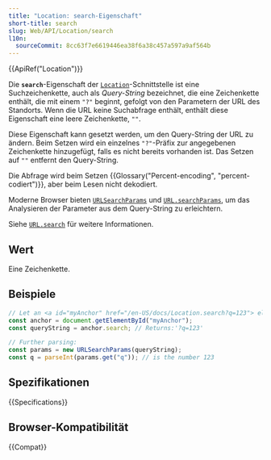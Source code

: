 ```yaml
---
title: "Location: search-Eigenschaft"
short-title: search
slug: Web/API/Location/search
l10n:
  sourceCommit: 8cc63f7e6619446ea38f6a38c457a597a9af564b
---
```


{{ApiRef("Location")}}

Die **`search`**-Eigenschaft der [`Location`](/de/docs/Web/API/Location)-Schnittstelle ist eine Suchzeichenkette, auch als _Query-String_ bezeichnet, die eine Zeichenkette enthält, die mit einem `"?"` beginnt, gefolgt von den Parametern der URL des Standorts. Wenn die URL keine Suchabfrage enthält, enthält diese Eigenschaft eine leere Zeichenkette, `""`.

Diese Eigenschaft kann gesetzt werden, um den Query-String der URL zu ändern. Beim Setzen wird ein einzelnes `"?"`-Präfix zur angegebenen Zeichenkette hinzugefügt, falls es nicht bereits vorhanden ist. Das Setzen auf `""` entfernt den Query-String.

Die Abfrage wird beim Setzen {{Glossary("Percent-encoding", "percent-codiert")}}, aber beim Lesen nicht dekodiert.

Moderne Browser bieten
[`URLSearchParams`](/de/docs/Web/API/URLSearchParams/get#examples) 
und 
[`URL.searchParams`](/de/docs/Web/API/URL/searchParams#examples), 
um das Analysieren der Parameter aus dem Query-String zu erleichtern.

Siehe [`URL.search`](/de/docs/Web/API/URL/search) für weitere Informationen.

## Wert

Eine Zeichenkette.

## Beispiele

```js
// Let an <a id="myAnchor" href="/en-US/docs/Location.search?q=123"> element be in the document
const anchor = document.getElementById("myAnchor");
const queryString = anchor.search; // Returns:'?q=123'

// Further parsing:
const params = new URLSearchParams(queryString);
const q = parseInt(params.get("q")); // is the number 123
```

## Spezifikationen

{{Specifications}}

## Browser-Kompatibilität

{{Compat}}

